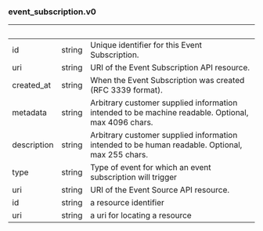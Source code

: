 
### event_subscription.v0

| &nbsp; | &nbsp; | &nbsp; |
|---|---|---|
| id | string | Unique identifier for this Event Subscription. |
| uri | string | URI of the Event Subscription API resource. |
| created_at | string | When the Event Subscription was created (RFC 3339 format). |
| metadata | string | Arbitrary customer supplied information intended to be machine readable. Optional, max 4096 chars. |
| description | string | Arbitrary customer supplied information intended to be human readable. Optional, max 255 chars. |
| type | string | Type of event for which an event subscription will trigger |
| uri | string | URI of the Event Source API resource. |
| id | string | a resource identifier |
| uri | string | a uri for locating a resource |